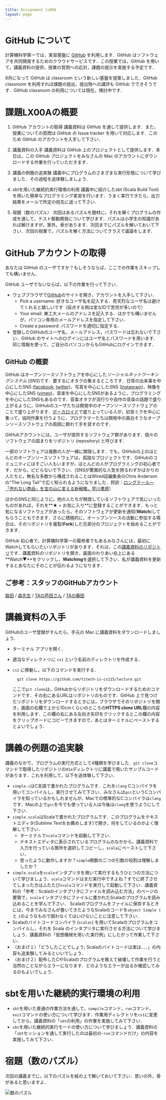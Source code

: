```yaml
---
title: Assignment lx00A
layout: page
---
```


# GitHub について

計算機科学第一では，実習基盤に [GitHub](https://github.com) を利用します．GitHub はソフトウェアを共同開発するためのクラウドサービスです．この授業では，GitHub を用いて，講義資料の提供，授業の質問への応対，課題の提示を実施する予定です．

9月になって GitHub は classroom という新しい基盤を提案しました．GitHub classroom を利用すれば課題の提出，提出物への講評も GitHub でできそうです．GitHub classroom の利用については現在，検討中です．

# 課題LX00Aの概要

1. GitHub アカウントの取得
    講義資料は GitHub を通して提供します．また，授業についての質問は GitHub の Issue tracker を用いて対応します．このため GitHub のアカウントを入手して下さい．
1. 講義資料の入手
    講義資料は GitHub 上のプロジェクトとして提供します．本日は，この GitHub プロジェクトをみなさんの Mac のアカウントにダウンロードする作業を行っていただきます．
1. 講義の例題の追実験
    講義中にプログラムのさまざまな実行形態について学びました．その過程を追体験しましょう．
1. sbtを用いた継続的実行環境の利用
    講義中に紹介したsbt (Scala Build Tool)を用いた簡単なプログラミング実習を行います．うまく実行できたら，出力結果をメールで所定の宛先に送って下さい．

1. 宿題（数のパズル）
    次回はあるパズルを題材に，それを解くプログラムの作成を通して，テスト駆動開発について学びます．パズルは小学生の知識があれば解けますが，案外，骨があります．次回までにパズルを解いておいて下さい．次回の授業で，パズルを解く方法についてクラスで議論をします．

# GitHub アカウントの取得

あなたは GitHub のユーザですか？もしそうならば，ここでの作業をスキップしても構いません．

GitHub ユーザでないならば，以下の作業を行って下さい．

- ウェブブラウザで[GitHub](https://github.com/)のサイトを開き，アカウントを入手して下さい．
    - Pick a username: 好きなユーザ名を記入する．奇天烈なユーザ名は避けてくれると嬉しいです（採点する側は変なIDで苦労が多いので）
    - Your email: 東工大メールのアドレスを記入する．ほかでも構いませんが，パソコン専用のメールアドレスを指定して下さい．
    - Create a password: パスワードを適切に指定する．
- 登録したGitHubのユーザ名，メールアドレス，パスワードは忘れないで下さい．GitHub のサイトへのログインにはユーザ名とパスワードを用います．同じ情報を使って，ご自分のパソコンからもGitHubにログインできます．

## GitHub の概要

GitHub はオープンソースソフトウェアを中心にした*ソーシャルネットワーキングシステム* (*SNS*)です．要するにオタクの集まるところです．日常の出来事を中心にしたSNS ([facebook](https://www.facebook.com), [twitter](https://twitter.com))，写真を中心にしたSNS ([Instagram](https://instagram.com))，映像を中心にしたSNS ([vimeo](https://vimeo.com))，音楽を中心にしたSNSがあるように，プログラミングを中心にしたSNSもあるのです．音楽オタクが流行りや自作の音楽の話題で盛り上がるように，GitHubのユーザたちは開発中のオープンソースソフトウェアのことで盛り上がります．[ボーカロイド](https://ja.wikipedia.org/wiki/VOCALOID)で盛り上っている人が，初音ミクを中心に集って，協同作業を行うように，プログラマーたちは開発中の面白そうなオープンソースソフトウェアの周囲に群れて手を貸すのです．

GitHubアカウントには，ユーザが提供するソフトウェア群があります．個々のソフトウェアの固まりをリポジトリ (repository) と呼びます．

一部のソフトウェアは複数の人が一緒に開発します．でも，GitHubの上のほとんどのオープンソースソフトウェアは，孤独なプロジェクトです．GitHubのコミュニティにはすごい人もいますが，ほとんどの人がプログラミングの初心者です．だから，ビビらないで下さい．（SNSが驚異的な人気を誇るわずかばかりの人たちと，無名な多数から構成されることはWired誌編集長のChris Andersonの"The Long Tail"で広く知られるようになりました．邦訳：[ロングテール―「売れない商品」を宝の山に変える新戦略，早川書房](http://www.amazon.co.jp/ロングテール―「売れない商品」を宝の山に変える新戦略-クリス-アンダーソン/dp/4152087617)）

ほかのSNSと同じように，他の人たちが開発しているソフトウェアで気にいったものがあれば，それを**★ = お気に入り**に登録することができます．もっと気になるソフトウェアがあったら，そのソフトウェアが更新を通知(**Watch**)してもらうこともできます．さらに積極的に，オーップンソースの活動に参加する場合は，そのリポジトリを複製(**Fork**)した兄弟分のプロジェクトを始めることができます．

GitHub 初心者で，計算機科学第一の履修者でもあるみなさんには，最初にWatchしてもらいたいリポジトリがあります．それは，この[講義資料のリポジトリ](https://github.com/titech-is-cs115/lecture)です．講義資料のリポジトリを開き，画面のわりあい右上にある**Watch▼**をクリックし，**Watching**を選択して下さい．私が講義資料を更新するとあなたにそのことが伝わるようになります．

## ご参考：スタッフのGitHubアカウント

[脇田](https://github.com/wakita) /
[森先生](https://github.com/ryuhei-mori) /
[TAの芦田さん](https://github.com/RyoAshida) /
[TAの藤田](https://github.com/nikeeshi)

# 講義資料の入手

GitHubのユーザ登録がすんだら，手元の Mac に講義資料をダウンロードしましょう．

- ターミナル アプリを開く．
- 適当なディレクトリに `cs1` という名前のディレクトリを作成する．
- `cs1` に移動し，以下のコマンドを実行する．

        git clone https://github.com/titech-is-cs115/lecture.git

    ここで`git clone`は，GitHubからリポジトリをダウンロードするためのコマンドです．その右にあるURLはリポジトリのものです．GitHub 上で見つけたリポジトリをダウンロードするときには，ブラウザでそのリポジトリを開き，画面の右欄で上から10cmくらいのところの**HTTPS clone URL**欄の内容を利用します．この欄の右にある左向き矢印をクリックするとこの欄の内容をクリップボードにコピーできますので，あとはターミナルにペーストするとよいでしょう．

# 講義の例題の追実験

講義のなかで，プログラムの実行方式として4種類を学びました．`git clone`コマンドで取得したリポジトリの`01a`ディレクトリに講義で用いたサンプルコードがあります．これを利用して，以下を追体験して下さい．

- `simple.c`はC言語で書かれたプログラムです．これを`clang` Cコンパイラを用いてコンパイルし，実行させてみて下さい．みなさんは`gcc`というCコンパイラを知っているかもしれませんが，Macでの標準的なCコンパイラは`clang`です．Macの上で`gcc`を今でも使っている人は今後は`clang`を使うようにして下さい．
- `simple.scala`はScalaで書かれたプログラムです．このプログラムをテキストエディタ(Sublime Textをお薦めします)で開き，何をしているのかよく理解して下さい．
    - ターミナルで`scala`コマンドを起動して下さい．
    - テキストエディタに表示されているプログラムのなかから，講義資料で入力を行っている箇所を選択してコピーし，`scala`にペーストして下さい．
    - 思ったように動作しますか？`simple`関数の二つの引数の役割は理解しましたか？
- `simple.scala`を`scala`インタプリタを用いて実行するもうひとつの方法について学びましょう．`scala`コマンドはまだ実行中ですよね？すでに終了させてしまった方はふたたび`scala`コマンドを実行して起動して下さい．講義資料の「参考：Scalaのインタプリタにファイルを読み込む方法」のページの要領で，`scala`インタプリタにファイルに書かれたScalaのプログラムを読み込めることを学んで下さい．
    Scalaのプログラムをファイルに保存するときには，今までみなさんが書いてきたようなScalaのコードを`object Simple {` と `}`のようなもので囲わなくてはいけないことに注意して下さい．
- Scalaのバイトコードコンパイラ (`scalac`) を用いてScalaのプログラムをコンパイルし，それを Scala のインタプリタに実行させる方法について学びましょう．講義資料の「仮想機械を用いた実行例」にしたがって作業して下さい．
- （おまけ１）「どうしたことでしょう; Scalaのバイトコードは実は．．．」の内容も追実験してみるといいでしょう．
- （おまけ２）配布したCやScalaのプログラムを敢えて破壊して作業を行うと当然のことながらエラーになります．どのようなエラーが出るか確認してみるのもよいでしょう．

# sbtを用いた継続的実行環境の利用

- `sbt`を用いた普通の作業方法を通して，`compile`コマンド，`run`コマンド，`exit`コマンドの使い方について学びます．作業用ディレクトリを`cs1`に変更してから，講義資料の「`sbt`の利用」の作業を実施してみて下さい．
- `sbt`を用いた継続的実行モードの使い方について学びましょう．講義資料の「`sbt`セッションを通して実行したのは最初の`~run`コマンドだけ」の内容を実施してみて下さい．

# 宿題（数のパズル）

次回の講義までに，以下のパズルを紙の上で解いておいて下さい．思いの外，骨があると思いますよ．

![数のパズル](/lecture/media/img/lx00a-puzzle.png)
